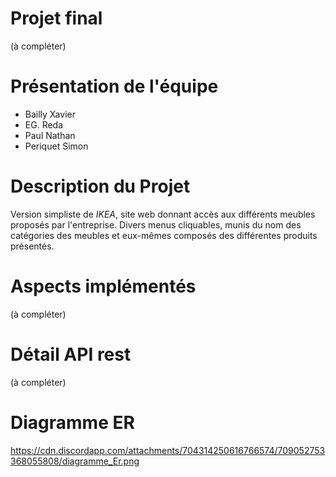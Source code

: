 # Projet final
(à compléter)
# Présentation de l'équipe
* Bailly Xavier
* EG. Reda
* Paul Nathan
* Periquet Simon

# Description du Projet
Version simpliste de *IKEA*, site web donnant accès aux différents meubles proposés par l'entreprise.
Divers menus cliquables, munis du nom des catégories des meubles et eux-mêmes composés des différentes produits présentés.

# Aspects implémentés
(à compléter)

# Détail API rest 
(à compléter)


# Diagramme ER

https://cdn.discordapp.com/attachments/704314250616766574/709052753368055808/diagramme_Er.png
